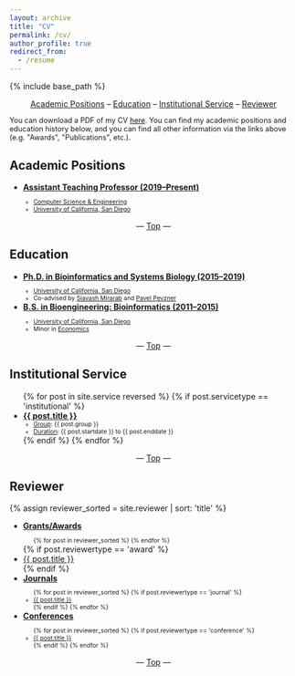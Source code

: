 ```yaml
---
layout: archive
title: "CV"
permalink: /cv/
author_profile: true
redirect_from:
  - /resume
---
```


{% include base_path %}

<center><a href="#academic-positions">Academic Positions</a> – <a href="#education">Education</a> – <a href="#institutional-service">Institutional Service</a> – <a href="#reviewer">Reviewer</a></center>

<p style="font-size:0.9em">You can download a PDF of my CV <a href="https://github.com/niemasd/curriculum-vitae/releases/latest/download/main.pdf" target="_blank">here</a>. You can find my academic positions and education history below, and you can find all other information via the links above (e.g. "Awards", "Publications", etc.).</p>

<h2 id="academic-positions">Academic Positions</h2>
<ul>
  <li><b><u>Assistant Teaching Professor (2019–Present)</u></b></li>
  <ul style="font-size:0.75em">
    <li><a href="https://cse.ucsd.edu/" target="_blank">Computer Science & Engineering</a></li>
    <li><a href="https://ucsd.edu/" target="_blank">University of California, San Diego</a></li>
  </ul>
</ul>

<center>— <a href="#top">Top</a> —</center>

<h2 id="education">Education</h2>
<ul>
  <li><b><u>Ph.D. in Bioinformatics and Systems Biology (2015–2019)</u></b></li>
  <ul style="font-size:0.75em">
    <li><a href="https://ucsd.edu/" target="_blank">University of California, San Diego</a></li>
    <li>Co-advised by <a href="http://eceweb.ucsd.edu/~smirarab/" target="_blank">Siavash Mirarab</a> and <a href="https://bioalgorithms.ucsd.edu/" target="_blank">Pavel Pevzner</a></li>
  </ul>
  <li><b><u>B.S. in Bioengineering: Bioinformatics (2011–2015)</u></b></li>
  <ul style="font-size:0.75em">
    <li><a href="https://ucsd.edu/" target="_blank">University of California, San Diego</a></li>
    <li>Minor in <a href="https://economics.ucsd.edu/undergraduate-program/major-minor-requirements/minors.html" target="_blank">Economics</a></li>
  </ul>
</ul>

<center>— <a href="#top">Top</a> —</center>

<h2 id="institutional-service">Institutional Service</h2>
<ul>{% for post in site.service reversed %}
  {% if post.servicetype == 'institutional' %}
    <li>
      <b><u>{{ post.title }}</u></b>
      <ul style="font-size:0.75em">
        <li><u>Group</u>: {{ post.group }}</li>
        <li><u>Duration</u>: {{ post.startdate }} to {{ post.enddate }}</li>
      </ul>
    </li>
  {% endif %}
{% endfor %}</ul>

<center>— <a href="#top">Top</a> —</center>

<h2 id="reviewer">Reviewer</h2>
{% assign reviewer_sorted = site.reviewer | sort: 'title' %}
<ul>
  <li><b><u>Grants/Awards</u></b></li>
  <ul style="font-size:0.75em">{% for post in reviewer_sorted %}
  {% endfor %}</ul>
    {% if post.reviewertype == 'award' %}
      <li><a href="{{ post.venueurl }}" target="_blank">{{ post.title }}</a></li>
    {% endif %}
  <li><b><u>Journals</u></b></li>
  <ul style="font-size:0.75em">{% for post in reviewer_sorted %}
    {% if post.reviewertype == 'journal' %}
      <li><a href="{{ post.venueurl }}" target="_blank">{{ post.title }}</a></li>
    {% endif %}
  {% endfor %}</ul>
  <li><b><u>Conferences</u></b></li>
  <ul style="font-size:0.75em">{% for post in reviewer_sorted %}
    {% if post.reviewertype == 'conference' %}
      <li><a href="{{ post.venueurl }}" target="_blank">{{ post.title }}</a></li>
    {% endif %}
  {% endfor %}</ul>
</ul>

<center>— <a href="#top">Top</a> —</center>
